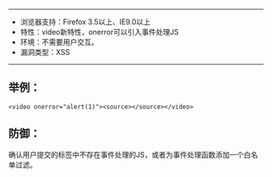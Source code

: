 -----

* 浏览器支持：Firefox 3.5以上、IE9.0以上
* 特性：video新特性，onerror可以引入事件处理JS
* 环境：不需要用户交互。
* 漏洞类型：XSS

-----

举例：
------

```
<video onerror="alert(1)"><source></source></video>
```


防御：
----

确认用户提交的<source>标签中不存在事件处理的JS，或者为事件处理函数添加一个白名单过滤。


